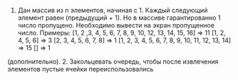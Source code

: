 1. Дан массив из n элементов, начиная с 1. Каждый следующий элемент равен (предыдущий + 1). 
Но в массиве гарантированно 1 число пропущено. Необходимо вывести на экран пропущенное число.
   Примеры:
   [1, 2 ,3, 4, 5, 6, 7, 8, 9, 10, 12, 13, 14, 15, 16] => 11
   [1, 2, 4, 5, 6] => 3
   [2, 3, 4, 5, 6, 7, 8] => 1
   [1, 2, 3, 4, 5, 6, 7, 8, 9, 10, 11, 12, 13, 14] => 15
   [] => 1

(дополнительно). 2. Закольцевать очередь, чтобы после извлечения элементов пустые ячейки переиспользовались